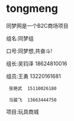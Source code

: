 # tongmeng
同梦网是一个B2C商场项目

组名:同梦组

口号:同梦想,共奋斗!

组长:吴钧泽  18624810016

组员:王勇    13220161681

     张艳武  15110026180

     马骏飞  13663444750
     

项目:玩具商城